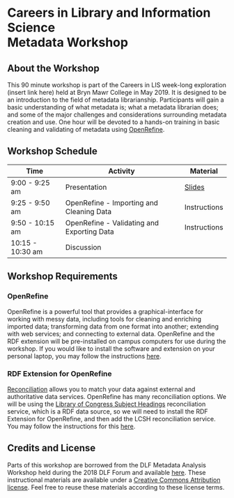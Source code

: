 # Careers in Library and Information Science <br> Metadata Workshop

## About the Workshop

This 90 minute workshop is part of the Careers in LIS week-long exploration (insert link here) held at Bryn Mawr College in May 2019. It is designed to be an introduction to the field of metadata librarianship. Participants will gain a basic understanding of what metadata is; what a metadata librarian does; and some of the major challenges and considerations surrounding metadata creation and use. One hour will be devoted to a hands-on training in basic cleaning and validating of metadata using [OpenRefine](http://openrefine.org/).

## Workshop Schedule
| Time | Activity | Material |
| ----- | ----- | ----- |
| 9:00 - 9:25 am | Presentation |[ Slides](http://bit.ly/2J7TWUk) |
| 9:25 - 9:50 am | OpenRefine - Importing and Cleaning Data | Instructions |
| 9:50 - 10:15 am | OpenRefine - Validating and Exporting Data | Instructions |
| 10:15 - 10:30 am | Discussion |

## Workshop Requirements
### OpenRefine

OpenRefine is a powerful tool that provides a graphical-interface for working with messy data, including tools for cleaning and enriching imported data; transforming data from one format into another; extending with web services; and connecting to external data. OpenRefine and the RDF extension will be pre-installed on campus computers for use during the workshop. If you would like to install the software and extension on your personal laptop, you may follow the instructions [here](/installation). 

### RDF Extension for OpenRefine

[Reconciliation](https://github.com/OpenRefine/OpenRefine/wiki/Reconciliation) allows you to match your data against external and authoritative data services. OpenRefine has many reconciliation options. We will be using the [Library of Congress Subject Headings](http://id.loc.gov/authorities/subjects.html) reconciliation service, which is a RDF data source, so we will need to install the RDF Extension for OpenRefine, and then add the LCSH reconciliation service. You may follow the instructions for this [here](/installation). 

## Credits and License
Parts of this workshop are borrowed from the DLF Metadata Analysis Workshop held during the 2018 DLF Forum and available [here](https://github.com/DLFMetadataAssessment/2018MetadataAnalysisWorkshop). These instructional materials are available under a [Creative Commons Attribution license](https://creativecommons.org/licenses/by/4.0/). Feel free to reuse these materials according to these license terms.
